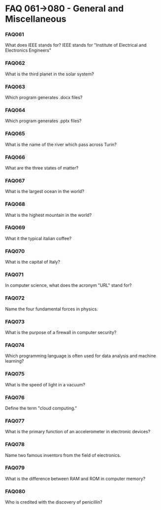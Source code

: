 # FAQ 061->080 - General and Miscellaneous

### FAQ061
What does IEEE stands for? IEEE stands for "Institute of Electrical and Electronics Engineers"

### FAQ062
What is the third planet in the solar system?

### FAQ063
Which program generates .docx files?

### FAQ064
Which program generates .pptx files?

### FAQ065
What is the name of the river which pass across Turin?

### FAQ066
What are the three states of matter?

### FAQ067
What is the largest ocean in the world?

### FAQ068
What is the highest mountain in the world?

### FAQ069
What it the typical italian coffee? 

### FAQ070
What is the capital of Italy?

### FAQ071
In computer science, what does the acronym "URL" stand for?

### FAQ072
Name the four fundamental forces in physics.

### FAQ073
What is the purpose of a firewall in computer security?

### FAQ074
Which programming language is often used for data analysis and machine learning?

### FAQ075
What is the speed of light in a vacuum?

### FAQ076
Define the term "cloud computing."

### FAQ077
What is the primary function of an accelerometer in electronic devices?

### FAQ078
Name two famous inventors from the field of electronics.

### FAQ079
What is the difference between RAM and ROM in computer memory?

### FAQ080
Who is credited with the discovery of penicillin?
